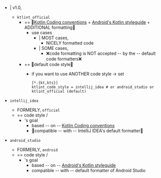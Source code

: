 * | v1.0,
  * `ktlint_official`
    * == 👀[Kotlin Coding conventions](https://kotlinlang.org/docs/coding-conventions.html) + [Android's Kotlin styleguide](https://developer.android.com/kotlin/style-guide) + ADDITIONAL formatting👀
      * use cases
        * | MOST cases,
          * NICELY formatted code 
        * | SOME cases,
          * ❌code formatting is NOT accepted -- by the -- default code formatters❌
    * == 👀default code style👀
      * if you want to use ANOTHER code style -> set

        ```.editorconfig
        [*.{kt,kts}]
        ktlint_code_style = intellij_idea # or android_studio or ktlint_official (default)
        ```

* `intellij_idea`
  * FORMERLY, `official`
  * == code style /
    * 's goal
      * based -- on -- [Kotlin Coding conventions](https://kotlinlang.org/docs/coding-conventions.html) 
      * 👀compatible -- with -- IntelliJ IDEA's default formatter👀

* `android_studio`
  * FORMERLY, `android`
  * == code style / 
    * 's goal
      * based -- on -- [Android's Kotlin styleguide](https://developer.android.com/kotlin/style-guide) 
      * compatible -- with -- default formatter of Android Studio
